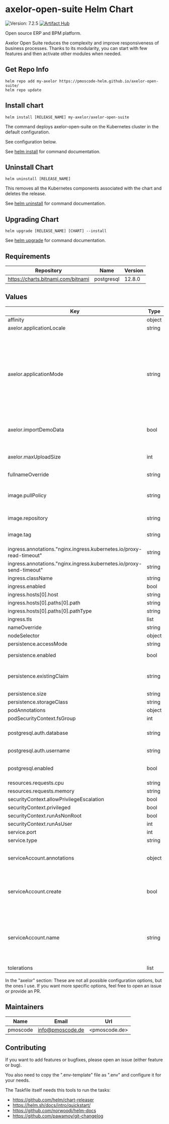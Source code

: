 # axelor-open-suite Helm Chart
![Version: 7.2.5](https://img.shields.io/badge/Version-7.2.5-informational?style=flat-square)
[![Artifact Hub](https://img.shields.io/endpoint?url=https://artifacthub.io/badge/repository/axelor-open-suite)](https://artifacthub.io/packages/search?repo=axelor-open-suite)

Open source ERP and BPM platform.

Axelor Open Suite reduces the complexity and improve responsiveness of business processes.
Thanks to its modularity, you can start with few features and then activate other modules when needed.

## Get Repo Info

    helm repo add my-axelor https://pmoscode-helm.github.io/axelor-open-suite/
    helm repo update

## Install chart

    helm install [RELEASE_NAME] my-axelor/axelor-open-suite

The command deploys axelor-open-suite on the Kubernetes cluster in the default configuration.

See configuration below.

See [helm install](https://helm.sh/docs/helm/helm_install/) for command documentation.

## Uninstall Chart

    helm uninstall [RELEASE_NAME]

This removes all the Kubernetes components associated with the chart and deletes the release.

See [helm uninstall](https://helm.sh/docs/helm/helm_uninstall/) for command documentation.

## Upgrading Chart

    helm upgrade [RELEASE_NAME] [CHART] --install

See [helm upgrade](https://helm.sh/docs/helm/helm_upgrade/) for command documentation.

## Requirements

| Repository | Name | Version |
|------------|------|---------|
| https://charts.bitnami.com/bitnami | postgresql | 12.8.0 |

## Values

| Key | Type | Default | Description |
|-----|------|---------|-------------|
| affinity | object | `{}` |  |
| axelor.applicationLocale | string | `"de_DE"` | Apps locale |
| axelor.applicationMode | string | `"dev"` | Axelor's current app environment - dev or prod (NOTE. On "prod" the "admin" account is disabled and has to enabled in the database...) |
| axelor.importDemoData | bool | `true` | Should demo data be imported? |
| axelor.maxUploadSize | int | `100` | Max upload size in requests in MB |
| fullnameOverride | string | `""` |  |
| image.pullPolicy | string | `"IfNotPresent"` | PullPolicy (change to "Always" when using "latest") |
| image.repository | string | `"pmoscode/axelor-open-suite"` | base image |
| image.tag | string | `""` | If not set, uses chart appVersion |
| ingress.annotations."nginx.ingress.kubernetes.io/proxy-read-timeout" | string | `"1800"` |  |
| ingress.annotations."nginx.ingress.kubernetes.io/proxy-send-timeout" | string | `"1800"` |  |
| ingress.className | string | `""` |  |
| ingress.enabled | bool | `false` |  |
| ingress.hosts[0].host | string | `"chart-example.local"` |  |
| ingress.hosts[0].paths[0].path | string | `"/"` |  |
| ingress.hosts[0].paths[0].pathType | string | `"ImplementationSpecific"` |  |
| ingress.tls | list | `[]` |  |
| nameOverride | string | `""` |  |
| nodeSelector | object | `{}` |  |
| persistence.accessMode | string | `"ReadWriteOnce"` |  |
| persistence.enabled | bool | `false` | Enable persistence |
| persistence.existingClaim | string | `""` | Use, when you have an existing PVC |
| persistence.size | string | `"50Gi"` |  |
| persistence.storageClass | string | `""` |  |
| podAnnotations | object | `{}` |  |
| podSecurityContext.fsGroup | int | `1001` |  |
| postgresql.auth.database | string | `"axelor"` | Default database to use |
| postgresql.auth.username | string | `"axelor"` | Default db user |
| postgresql.enabled | bool | `true` | Build in postgresql db |
| resources.requests.cpu | string | `"300m"` |  |
| resources.requests.memory | string | `"512Mi"` |  |
| securityContext.allowPrivilegeEscalation | bool | `false` |  |
| securityContext.privileged | bool | `false` |  |
| securityContext.runAsNonRoot | bool | `true` |  |
| securityContext.runAsUser | int | `1001` |  |
| service.port | int | `80` |  |
| service.type | string | `"ClusterIP"` |  |
| serviceAccount.annotations | object | `{}` | Annotations to add to the service account |
| serviceAccount.create | bool | `true` | Specifies whether a service account should be created |
| serviceAccount.name | string | `""` | If not set and create is true, a name is generated using the fullname template |
| tolerations | list | `[]` |  |

In the "axelor" section: These are not all possible configuration options, but the ones I use. If you want more specific options, feel free to open an issue or provide an PR.

## Maintainers

| Name | Email | Url |
| ---- | ------ | --- |
| pmoscode | <info@pmoscode.de> | <pmoscode.de> |

## Contributing

If you want to add features or bugfixes, please open an issue (either feature or bug).

You also need to copy the ".env-template" file as ".env" and configure it for your needs.

The Taskfile itself needs this tools to run the tasks:
- https://github.com/helm/chart-releaser
- https://helm.sh/docs/intro/quickstart/
- https://github.com/norwoodj/helm-docs
- https://github.com/pawamoy/git-changelog
